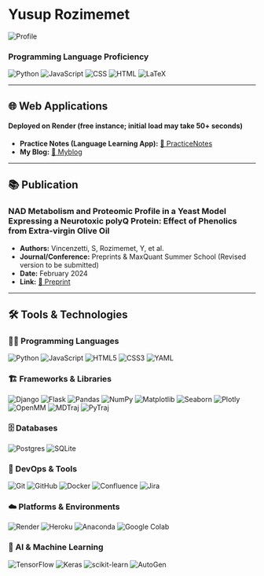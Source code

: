 # Yusup Rozimemet

![Profile](https://img.shields.io/badge/Yusup%20Rozimemet-%F0%9F%91%A8%F0%9F%8F%BB%E2%80%8D%F0%9F%92%BB-blue?style=flat-square)

### Programming Language Proficiency
![Python](https://img.shields.io/badge/Python-60%25-blue?style=flat-square&logo=python&logoColor=white)
![JavaScript](https://img.shields.io/badge/JavaScript-19%25-yellow?style=flat-square&logo=javascript&logoColor=black)
![CSS](https://img.shields.io/badge/CSS-10%25-purple?style=flat-square&logo=css3&logoColor=white)
![HTML](https://img.shields.io/badge/HTML-8%25-red?style=flat-square&logo=html5&logoColor=white)
![LaTeX](https://img.shields.io/badge/LaTeX-3%25-blue?style=flat-square&logo=latex&logoColor=white)

---

## 🌐 Web Applications
#### Deployed on Render (free instance; initial load may take 50+ seconds)
- **Practice Notes (Language Learning App):** [🔗 PracticeNotes](https://practicenl.onrender.com)
- **My Blog:** [🔗 Myblog](https://myblog-lax8.onrender.com/)

---

## 📚 Publication
### NAD Metabolism and Proteomic Profile in a Yeast Model Expressing a Neurotoxic polyQ Protein: Effect of Phenolics from Extra-virgin Olive Oil
- **Authors:** Vincenzetti, S, Rozimemet, Y, et al.
- **Journal/Conference:** Preprints & MaxQuant Summer School (Revised version to be submitted)
- **Date:** February 2024
- **Link:** [🔗 Preprint](https://www.preprints.org/manuscript/202402.1499/v1)

---

## 🛠️ Tools & Technologies

### 🧑‍💻 Programming Languages
![Python](https://img.shields.io/badge/python-3670A0?style=for-the-badge&logo=python&logoColor=ffdd54) 
![JavaScript](https://img.shields.io/badge/javascript-%23323330.svg?style=for-the-badge&logo=javascript&logoColor=%23F7DF1E) 
![HTML5](https://img.shields.io/badge/html5-%23E34F26.svg?style=for-the-badge&logo=html5&logoColor=white) 
![CSS3](https://img.shields.io/badge/css3-%231572B6.svg?style=for-the-badge&logo=css3&logoColor=white) 
![YAML](https://img.shields.io/badge/yaml-%23ffffff.svg?style=for-the-badge&logo=yaml&logoColor=151515)

### 🏗️ Frameworks & Libraries
![Django](https://img.shields.io/badge/django-%23092E20.svg?style=for-the-badge&logo=django&logoColor=white) 
![Flask](https://img.shields.io/badge/flask-%23000.svg?style=for-the-badge&logo=flask&logoColor=white) 
![Pandas](https://img.shields.io/badge/pandas-%23150458.svg?style=for-the-badge&logo=pandas&logoColor=white) 
![NumPy](https://img.shields.io/badge/numpy-%23013243.svg?style=for-the-badge&logo=numpy&logoColor=white) 
![Matplotlib](https://img.shields.io/badge/Matplotlib-%23ffffff.svg?style=for-the-badge&logo=Matplotlib&logoColor=black) 
![Seaborn](https://img.shields.io/badge/Seaborn-%23150458.svg?style=for-the-badge&logo=python&logoColor=white)
![Plotly](https://img.shields.io/badge/Plotly-%233F4F75.svg?style=for-the-badge&logo=plotly&logoColor=white) 
![OpenMM](https://img.shields.io/badge/OpenMM-%2300A3E0.svg?style=for-the-badge&logo=python&logoColor=white) 
![MDTraj](https://img.shields.io/badge/MDTraj-%231C1C1E.svg?style=for-the-badge&logo=python&logoColor=white) 
![PyTraj](https://img.shields.io/badge/PyTraj-%23000000.svg?style=for-the-badge&logo=python&logoColor=white)


### 🗄️ Databases
![Postgres](https://img.shields.io/badge/postgres-%23316192.svg?style=for-the-badge&logo=postgresql&logoColor=white) 
![SQLite](https://img.shields.io/badge/sqlite-%2307405e.svg?style=for-the-badge&logo=sqlite&logoColor=white) 

### 🧰 DevOps & Tools
![Git](https://img.shields.io/badge/git-%23F05033.svg?style=for-the-badge&logo=git&logoColor=white) 
![GitHub](https://img.shields.io/badge/github-%23121011.svg?style=for-the-badge&logo=github&logoColor=white) 
![Docker](https://img.shields.io/badge/docker-%230db7ed.svg?style=for-the-badge&logo=docker&logoColor=white) 
![Confluence](https://img.shields.io/badge/confluence-%23172BF4.svg?style=for-the-badge&logo=confluence&logoColor=white) 
![Jira](https://img.shields.io/badge/jira-%230A0FFF.svg?style=for-the-badge&logo=jira&logoColor=white) 

### ☁️ Platforms & Environments
![Render](https://img.shields.io/badge/Render-%46E3B7.svg?style=for-the-badge&logo=render&logoColor=white) 
![Heroku](https://img.shields.io/badge/heroku-%23430098.svg?style=for-the-badge&logo=heroku&logoColor=white) 
![Anaconda](https://img.shields.io/badge/Anaconda-%2344A833.svg?style=for-the-badge&logo=anaconda&logoColor=white) 
![Google Colab](https://img.shields.io/badge/google%20colab-F9AB00.svg?style=for-the-badge&logo=googlecolab&logoColor=white)

### 🤖 AI & Machine Learning
![TensorFlow](https://img.shields.io/badge/TensorFlow-%23FF6F00.svg?style=for-the-badge&logo=TensorFlow&logoColor=white) 
![Keras](https://img.shields.io/badge/Keras-%23D00000.svg?style=for-the-badge&logo=Keras&logoColor=white) 
![scikit-learn](https://img.shields.io/badge/scikit--learn-%23F7931E.svg?style=for-the-badge&logo=scikit-learn&logoColor=white) 
![AutoGen](https://img.shields.io/badge/AutoGen-%23FF6F00.svg?style=for-the-badge&logo=microsoft&logoColor=white)


